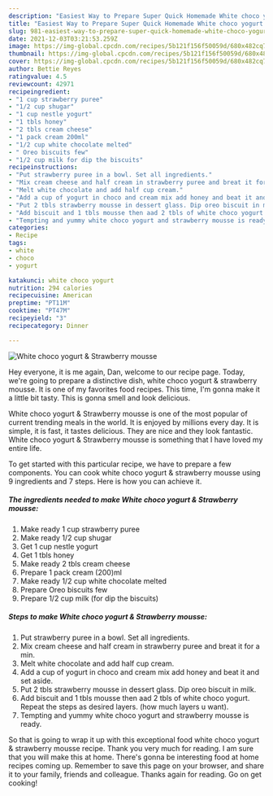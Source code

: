 ```yaml
---
description: "Easiest Way to Prepare Super Quick Homemade White choco yogurt &amp;amp; Strawberry mousse"
title: "Easiest Way to Prepare Super Quick Homemade White choco yogurt &amp;amp; Strawberry mousse"
slug: 981-easiest-way-to-prepare-super-quick-homemade-white-choco-yogurt-and-amp-strawberry-mousse
date: 2021-12-03T03:21:53.259Z
image: https://img-global.cpcdn.com/recipes/5b121f156f50059d/680x482cq70/white-choco-yogurt-strawberry-mousse-recipe-main-photo.jpg
thumbnail: https://img-global.cpcdn.com/recipes/5b121f156f50059d/680x482cq70/white-choco-yogurt-strawberry-mousse-recipe-main-photo.jpg
cover: https://img-global.cpcdn.com/recipes/5b121f156f50059d/680x482cq70/white-choco-yogurt-strawberry-mousse-recipe-main-photo.jpg
author: Bettie Reyes
ratingvalue: 4.5
reviewcount: 42971
recipeingredient:
- "1 cup strawberry puree"
- "1/2 cup shugar"
- "1 cup nestle yogurt"
- "1 tbls honey"
- "2 tbls cream cheese"
- "1 pack cream 200ml"
- "1/2 cup white chocolate melted"
- " Oreo biscuits few"
- "1/2 cup milk for dip the biscuits"
recipeinstructions:
- "Put strawberry puree in a bowl. Set all ingredients."
- "Mix cream cheese and half cream in strawberry puree and breat it for a min."
- "Melt white chocolate and add half cup cream."
- "Add a cup of yogurt in choco and cream mix add honey and beat it and set aside."
- "Put 2 tbls strawberry mousse in dessert glass. Dip oreo biscuit in milk."
- "Add biscuit and 1 tbls mousse then aad 2 tbls of white choco yogurt. Repeat the steps as desired layers. (how much layers u want)."
- "Tempting and yummy white choco yogurt and strawberry mousse is ready."
categories:
- Recipe
tags:
- white
- choco
- yogurt

katakunci: white choco yogurt 
nutrition: 294 calories
recipecuisine: American
preptime: "PT11M"
cooktime: "PT47M"
recipeyield: "3"
recipecategory: Dinner

---
```



![White choco yogurt &amp; Strawberry mousse](https://img-global.cpcdn.com/recipes/5b121f156f50059d/680x482cq70/white-choco-yogurt-strawberry-mousse-recipe-main-photo.jpg)

Hey everyone, it is me again, Dan, welcome to our recipe page. Today, we're going to prepare a distinctive dish, white choco yogurt &amp; strawberry mousse. It is one of my favorites food recipes. This time, I'm gonna make it a little bit tasty. This is gonna smell and look delicious.



White choco yogurt &amp; Strawberry mousse is one of the most popular of current trending meals in the world. It is enjoyed by millions every day. It is simple, it is fast, it tastes delicious. They are nice and they look fantastic. White choco yogurt &amp; Strawberry mousse is something that I have loved my entire life.


To get started with this particular recipe, we have to prepare a few components. You can cook white choco yogurt &amp; strawberry mousse using 9 ingredients and 7 steps. Here is how you can achieve it.

<!--inarticleads1-->

##### The ingredients needed to make White choco yogurt &amp; Strawberry mousse:

1. Make ready 1 cup strawberry puree
1. Make ready 1/2 cup shugar
1. Get 1 cup nestle yogurt
1. Get 1 tbls honey
1. Make ready 2 tbls cream cheese
1. Prepare 1 pack cream (200)ml
1. Make ready 1/2 cup white chocolate melted
1. Prepare  Oreo biscuits few
1. Prepare 1/2 cup milk (for dip the biscuits)




<!--inarticleads2-->

##### Steps to make White choco yogurt &amp; Strawberry mousse:

1. Put strawberry puree in a bowl. Set all ingredients.
1. Mix cream cheese and half cream in strawberry puree and breat it for a min.
1. Melt white chocolate and add half cup cream.
1. Add a cup of yogurt in choco and cream mix add honey and beat it and set aside.
1. Put 2 tbls strawberry mousse in dessert glass. Dip oreo biscuit in milk.
1. Add biscuit and 1 tbls mousse then aad 2 tbls of white choco yogurt. Repeat the steps as desired layers. (how much layers u want).
1. Tempting and yummy white choco yogurt and strawberry mousse is ready.




So that is going to wrap it up with this exceptional food white choco yogurt &amp; strawberry mousse recipe. Thank you very much for reading. I am sure that you will make this at home. There's gonna be interesting food at home recipes coming up. Remember to save this page on your browser, and share it to your family, friends and colleague. Thanks again for reading. Go on get cooking!
